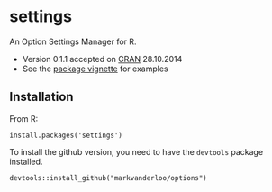 settings
=======

An Option Settings Manager for R.

* Version 0.1.1 accepted on [CRAN](http://cran.r-project.org/web/packages/settings/index.html) 28.10.2014
* See the [package vignette](http://cran.r-project.org/web/packages/settings/vignettes/settings.html) for examples

Installation
---------------
From R:
```
install.packages('settings')
```


To install the github version, you need to have the ```devtools``` package installed.
```
devtools::install_github("markvanderloo/options")
```

